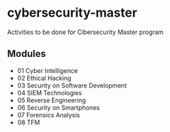 # cybersecurity-master
Activities to be done for Cibersecurity Master program

## Modules

- 01 Cyber Intelligence
- 02 Ethical Hacking
- 03 Security on Software Development
- 04 SIEM Technologies
- 05 Reverse Engineering
- 06 Security on Smartphones
- 07 Forensics Analysis
- 08 TFM
